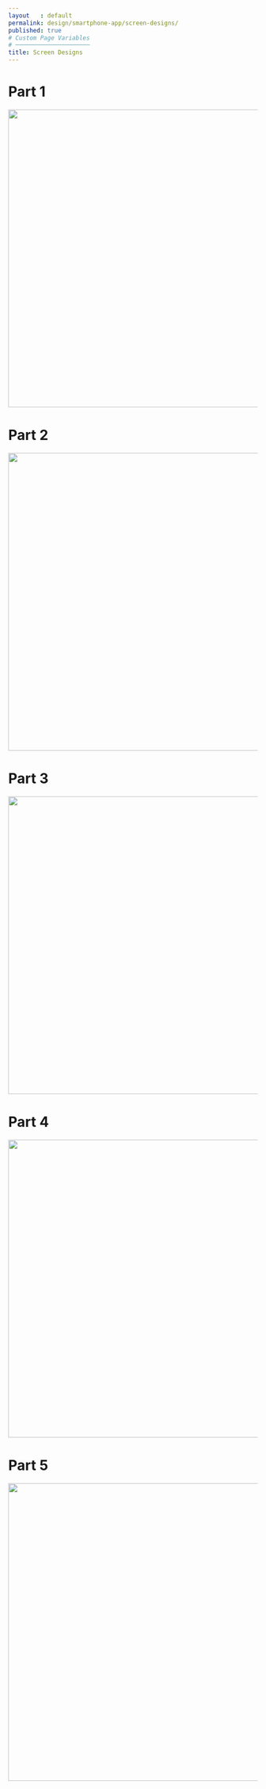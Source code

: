 ```yaml
---
layout   : default
permalink: design/smartphone-app/screen-designs/
published: true
# Custom Page Variables
# ─────────────────────
title: Screen Designs
---
```

<h1>Part 1</h1>
<img src="../../assets/Images/SM_screen.png" width="600">

<h1>Part 2</h1>
<img src="../../assets/Images/SM_screen2.png" width="600">

<h1>Part 3</h1>
<img src="../../assets/Images/SM_screen3.png" width="600">

<h1>Part 4</h1>
<img src="../../assets/Images/SM_screen4.png" width="600">

<h1>Part 5</h1>
<img src="../../assets/Images/SM_screen5.png" width="600">